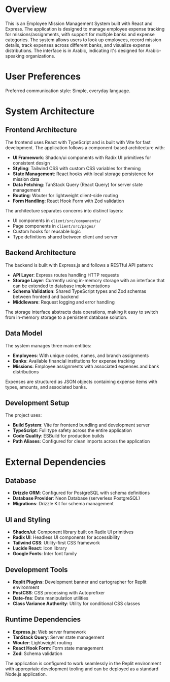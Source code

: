 # Overview

This is an Employee Mission Management System built with React and Express. The application is designed to manage employee expense tracking for missions/assignments, with support for multiple banks and expense categories. The system allows users to look up employees, record mission details, track expenses across different banks, and visualize expense distributions. The interface is in Arabic, indicating it's designed for Arabic-speaking organizations.

# User Preferences

Preferred communication style: Simple, everyday language.

# System Architecture

## Frontend Architecture

The frontend uses React with TypeScript and is built with Vite for fast development. The application follows a component-based architecture with:

- **UI Framework**: Shadcn/ui components with Radix UI primitives for consistent design
- **Styling**: Tailwind CSS with custom CSS variables for theming
- **State Management**: React hooks with local storage persistence for mission data
- **Data Fetching**: TanStack Query (React Query) for server state management
- **Routing**: Wouter for lightweight client-side routing
- **Form Handling**: React Hook Form with Zod validation

The architecture separates concerns into distinct layers:
- UI components in `client/src/components/`
- Page components in `client/src/pages/`
- Custom hooks for reusable logic
- Type definitions shared between client and server

## Backend Architecture

The backend is built with Express.js and follows a RESTful API pattern:

- **API Layer**: Express routes handling HTTP requests
- **Storage Layer**: Currently using in-memory storage with an interface that can be extended to database implementations
- **Schema Validation**: Shared TypeScript types and Zod schemas between frontend and backend
- **Middleware**: Request logging and error handling

The storage interface abstracts data operations, making it easy to switch from in-memory storage to a persistent database solution.

## Data Model

The system manages three main entities:
- **Employees**: With unique codes, names, and branch assignments
- **Banks**: Available financial institutions for expense tracking
- **Missions**: Employee assignments with associated expenses and bank distributions

Expenses are structured as JSON objects containing expense items with types, amounts, and associated banks.

## Development Setup

The project uses:
- **Build System**: Vite for frontend bundling and development server
- **TypeScript**: Full type safety across the entire application
- **Code Quality**: ESBuild for production builds
- **Path Aliases**: Configured for clean imports across the application

# External Dependencies

## Database

- **Drizzle ORM**: Configured for PostgreSQL with schema definitions
- **Database Provider**: Neon Database (serverless PostgreSQL)
- **Migrations**: Drizzle Kit for schema management

## UI and Styling

- **Shadcn/ui**: Component library built on Radix UI primitives
- **Radix UI**: Headless UI components for accessibility
- **Tailwind CSS**: Utility-first CSS framework
- **Lucide React**: Icon library
- **Google Fonts**: Inter font family

## Development Tools

- **Replit Plugins**: Development banner and cartographer for Replit environment
- **PostCSS**: CSS processing with Autoprefixer
- **Date-fns**: Date manipulation utilities
- **Class Variance Authority**: Utility for conditional CSS classes

## Runtime Dependencies

- **Express.js**: Web server framework
- **TanStack Query**: Server state management
- **Wouter**: Lightweight routing
- **React Hook Form**: Form state management
- **Zod**: Schema validation

The application is configured to work seamlessly in the Replit environment with appropriate development tooling and can be deployed as a standard Node.js application.